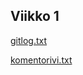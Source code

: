 ## Viikko 1

[gitlog.txt](https://github.com/nikpaa/ot-harjoitustyo/blob/master/laskarit/viikko1/gitlog.txt)

[komentorivi.txt](https://github.com/nikpaa/ot-harjoitustyo/blob/master/laskarit/viikko1/komentorivi.txt)

